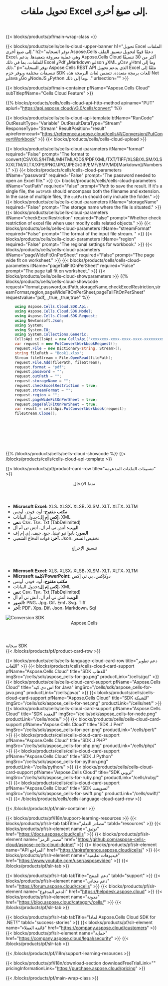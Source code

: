 ﻿---
title: تحويل ملفات Excel إلى صيغ أخرى.
description: توفر السحابة Aspose.Cells دعمًا قويًا لتحويل تنسيق الملف Excel، وهي عملية معروفة بتعقيدها. يدعم Aspose.Cells Cloud أكثر من 30 تنسيقًا للملفات، بما في ذلك Excel وPdf وMarkdown وJson وXML وCsv وHtml وما إلى ذلك.
---
{{< blocks/products/pf/main-wrap-class >}}

{{< blocks/products/cells/cells-cloud-upper-banner h1="تحويل Excel الملفات إلى صيغ أخرى." h2="توفر السحابة Aspose.Cells دعمًا قويًا لتحويل تنسيق الملف Excel، وهي عملية معروفة بتعقيدها. يدعم Aspose.Cells Cloud أكثر من 30 تنسيقًا للملفات، بما في ذلك Excel وPdf وMarkdown وJson وXML وCsv وHtml وما إلى ذلك." p="توفر السحابة Aspose.Cells REST API الذي يدعم تحويل Excel ملفًا إلى تنسيقات مختلفة ويوفر حزم SDK للغات برمجة متعددة. تتضمن لغات البرمجة هذه Net وJava وGo وNodeJS وPython وما إلى ذلك. ." urlsection="" >}}

{{< blocks/products/pf/main-container pfName="Aspose.Cells Cloud" subTitlepfName="Cells Cloud Feature" >}}

{{% blocks/products/cells/cells-cloud-api-http-method apiname="PUT" apiurl="https://api.aspose.cloud/v3.0/cells/convert" %}}

{{< blocks/products/cells/cells-cloud-api-template btName="RunCode" OutResultType="Variable" OutResultDataType="Stream" ResponseType="Stream" ResultPosition="result" apireferenceurl="https://reference.aspose.cloud/cells/#/Conversion/PutConvertWorkbook" >}}
{{< blocks/products/cells/cells-cloud-upload >}}

{{< blocks/products/cells/cells-cloud-parameters itName="format" required="False" prompt="The format to convert(CSV/XLS/HTML/MHTML/ODS/PDF/XML/TXT/TIFF/XLSB/XLSM/XLSX/XLTM/XLTX/XPS/PNG/JPG/JPEG/GIF/EMF/BMP/MD[Markdown]/Numbers)." >}}
{{< blocks/products/cells/cells-cloud-parameters itName="password" required="False" prompt="The password needed to open an Excel file." >}}
{{< blocks/products/cells/cells-cloud-parameters itName="outPath" required="False" prompt="Path to save the result. If it\'s a single file, the `outPath` should encompass both the filename and extension. In the case of multiple files, the `outPath` should only include the folder." >}}
{{< blocks/products/cells/cells-cloud-parameters itName="storageName" required="False" prompt="The storage name where the file is situated." >}}
{{< blocks/products/cells/cells-cloud-parameters itName="checkExcelRestriction" required="False" prompt="Whether check restriction of excel file when user modify cells related objects." >}}
{{< blocks/products/cells/cells-cloud-parameters itName="streamFormat" required="False" prompt="The format of the input file stream. " >}}
{{< blocks/products/cells/cells-cloud-parameters itName="region" required="False" prompt="The regional settings for workbook." >}}
{{< blocks/products/cells/cells-cloud-parameters itName="pageWideFitOnPerSheet" required="False" prompt="The page wide fit on worksheet." >}}
{{< blocks/products/cells/cells-cloud-parameters itName="pageTallFitOnPerSheet" required="False" prompt="The page tall fit on worksheet." >}}
{{< blocks/products/cells/cells-cloud-showparameters >}}
{{% blocks/products/cells/cells-cloud-showcode request="format,password,outPath,storageName,checkExcelRestriction,streamFormat,region,pageWideFitOnPerSheet,pageTallFitOnPerSheet" requestvalue="pdf,,,,true,,,true,true" %}}

```cs
	using Aspose.Cells.Cloud.SDK.Api;
	using Aspose.Cells.Cloud.SDK.Model;
	using Aspose.Cells.Cloud.SDK.Request;
	using Newtonsoft.Json;
	using System;
	using System.IO;
	using System.Collections.Generic;
	CellsApi cellsApi = new CellsApi("xxxxxxxx-xxxx-xxxx-xxxx-xxxxxxxxxxxx", "xxxxxxxxxxxxxxxxxxxxxxxxxxxxxxxx");
	var request = new PutConvertWorkbookRequest();
	request.File = new Dictionary<string, Stream>();
	string filePath = "Book1.xlsx";
	Stream fileStream = File.OpenRead(filePath);
	request.File.Add(filePath, fileStream);
	request.format = "pdf";
	request.password = "";
	request.outPath = "";
	request.storageName = "";
	request.checkExcelRestriction = true;
	request.streamFormat = "";
	request.region = "";
	request.pageWideFitOnPerSheet = true;
	request.pageTallFitOnPerSheet = true;
	var result = cellsApi.PutConvertWorkbook(request);
	fileStream.Close();









```
{{% /blocks/products/cells/cells-cloud-showcode %}}
{{< /blocks/products/cells/cells-cloud-api-template >}}

{{< blocks/products/pf/product-card-row title="تنسيقات الملفات المدعومة" >}}
<div class="diagram1 d2  d1-cloud">
<div class="d1-row">
<div class="d1-col d1-left"><header><i class="fa fa-mail-forward"> </i> نمط الإدخال</header><ul>
<li><b>Microsoft Excel:</b> XLS، XLSX، XLSB، XLSM، XLT، XLTX، XLTM</li>
<li><b>مكتب مفتوح:</b> أود، فودز، أوتس</li>
<li><b>إكس إم إل:</b>جدول البيانات، XML</li>
<li><b>نص:</b> Csv، Tsv، Txt (TabDelimited)</li>
<li><b>الويب:</b> أتش تي أم أل، أتش تي أم أل</li>
<li><b>الصور:</b> بابوا نيو غينيا، جبغ، جيف، إي إم إف</li>
<li><b>آخر:</b> قوات الدفاع الشعبي، Json، تخفيض السعر</li>
</ul></div>
<div class="d1-col d1-right"><header><i class="fa fa-mail-forward"> </i> تنسيق الإخراج</header><ul>
<li><b>Microsoft Excel:</b> XLS، XLSX، XLSB، XLSM، XLT، XLTX، XLTM</li>
<li><b>Microsoft كلمة/PowerPoint:</b> دوكإكس، بي تي إكس</li>
<li><b>مكتب مفتوح:</b> أود، فودز، أوتس</li>
<li><b>إكس إم إل:</b>جدول البيانات، XML</li>
<li><b>نص:</b> Csv، Tsv، Txt (TabDelimited)</li>
<li><b>الويب:</b> أتش تي أم أل، أتش تي أم أل</li>
<li><b>الصور:</b> PNG، Jpg، Gif، Emf، Svg، Tiff</li>
<li><b>آخر:</b> PDF، Xps، Dif، Json، Markdown، Sql</li>
</ul></div>
</div>
<div class="d1-logo"><img src="/product-logos/aspose_cells-for-cloud.svg" alt="Conversion SDK"><header>Aspose.Cells</header><footer>سحابة SDK</footer></div>
</div>
{{< /blocks/products/pf/product-card-row >}}

{{< blocks/products/cells/cells-language-cloud-card-row title="دعم تطوير اللغات" >}}
{{< blocks/products/cells/cells-cloud-card-support pfName="Aspose.Cells Cloud" title="SDK للذهاب" imgSrc="/cells/sdk/aspose_cells-for-go.png" productLink="/cells/go/" >}}
{{< blocks/products/cells/cells-cloud-card-support pfName="Aspose.Cells Cloud" title="اس دي كيه for Java" imgSrc="/cells/sdk/aspose_cells-for-java.png" productLink="/cells/java/" >}}
{{< blocks/products/cells/cells-cloud-card-support pfName="Aspose.Cells Cloud" title="SDK للشبكة" imgSrc="/cells/sdk/aspose_cells-for-net.png" productLink="/cells/net/" >}}
{{< blocks/products/cells/cells-cloud-card-support pfName="Aspose.Cells Cloud" title="SDK للعقدة" imgSrc="/cells/sdk/aspose_cells-for-node.png" productLink="/cells/node/" >}}
{{< blocks/products/cells/cells-cloud-card-support pfName="Aspose.Cells Cloud" title="SDK لـ Perl" imgSrc="/cells/sdk/aspose_cells-for-perl.png" productLink="/cells/perl/" >}}
{{< blocks/products/cells/cells-cloud-card-support pfName="Aspose.Cells Cloud" title="SDK لـ PHP" imgSrc="/cells/sdk/aspose_cells-for-php.png" productLink="/cells/php/" >}}
{{< blocks/products/cells/cells-cloud-card-support pfName="Aspose.Cells Cloud" title="SDK لـ Python" imgSrc="/cells/sdk/aspose_cells-for-python.png" productLink="/cells/python/" >}}
{{< blocks/products/cells/cells-cloud-card-support pfName="Aspose.Cells Cloud" title="SDK لروبي" imgSrc="/cells/sdk/aspose_cells-for-ruby.png" productLink="/cells/ruby/" >}}
{{< blocks/products/cells/cells-cloud-card-support pfName="Aspose.Cells Cloud" title="SDK لسويفت" imgSrc="/cells/sdk/aspose_cells-for-swift.png" productLink="/cells/swift/" >}}
{{< /blocks/products/cells/cells-language-cloud-card-row >}}


{{< /blocks/products/pf/main-container >}}

{{< blocks/products/pf/i18n/support-learning-resources >}}
{{< blocks/products/pf/slr-tab tabTitle="مصادر التعلم" tabId="resources" >}}
{{< blocks/products/pf/slr-element name="توثيق" href="https://docs.aspose.cloud/cells" >}}
{{< blocks/products/pf/slr-element name="مصدر الرمز" href="https://github.com/aspose-cells-cloud/aspose-cells-cloud-dotnet" >}}
{{< blocks/products/pf/slr-element name="API المراجع" href="https://apireference.aspose.cloud/cells/" >}}
{{< blocks/products/pf/slr-element name="فيديوهات تعليمية" href="https://www.youtube.com/user/asposevideo" >}}
{{< /blocks/products/pf/slr-tab >}}

{{< blocks/products/pf/slr-tab tabTitle="دعم المنتج" tabId="support" >}}
{{< blocks/products/pf/slr-element name="دعم مجاني" href="https://forum.aspose.cloud/c/cells" >}}
{{< blocks/products/pf/slr-element name="الدعم المدفوع" href="https://helpdesk.aspose.cloud" >}}
{{< blocks/products/pf/slr-element name="مدونة" href="https://blog.aspose.cloud/category/cells/" >}}
{{< /blocks/products/pf/slr-tab >}}

{{< blocks/products/pf/slr-tab tabTitle="لماذا Aspose.Cells Cloud SDK for .NET؟" tabId="success-stories" >}}
{{< blocks/products/pf/slr-element name="قائمة العملاء" href="https://company.aspose.cloud/customers" >}}
{{< blocks/products/pf/slr-element name="حماية" href="https://company.aspose.cloud/legal/security" >}}
{{< /blocks/products/pf/slr-tab >}}

{{< /blocks/products/pf/i18n/support-learning-resources >}}

{{< blocks/products/pf/i18n/download-section downloadFreeTrialLink="" pricingInformationLink="https://purchase.aspose.cloud/pricing" >}}

{{< /blocks/products/pf/main-wrap-class >}}
